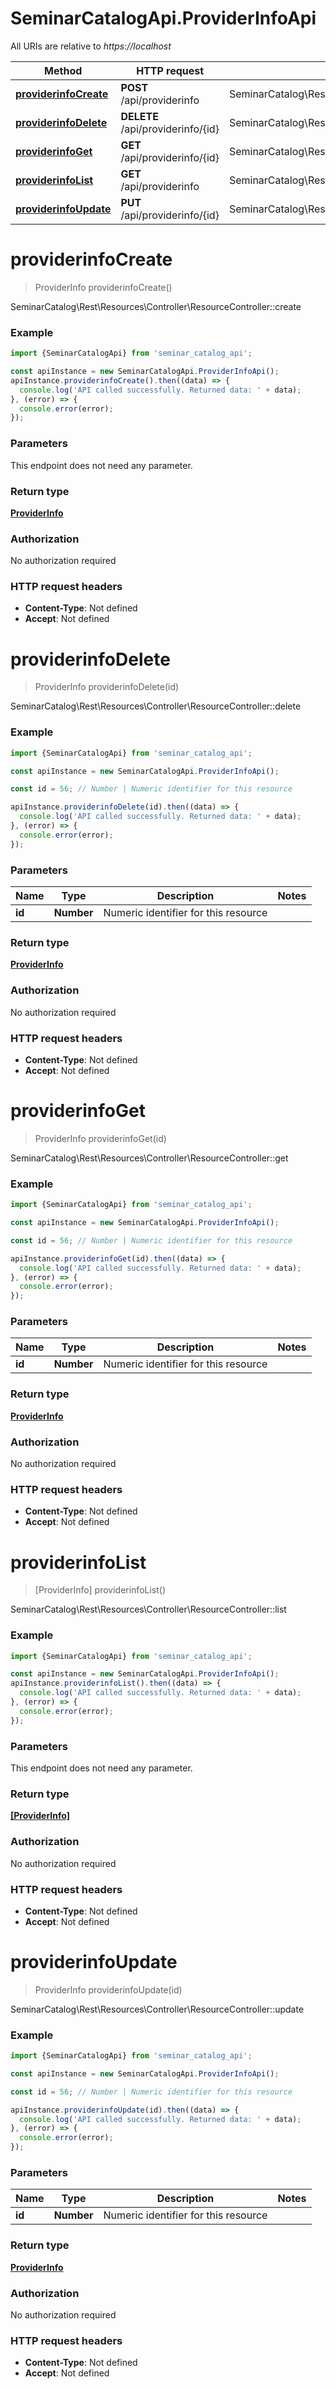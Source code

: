 # SeminarCatalogApi.ProviderInfoApi

All URIs are relative to *https://localhost*

Method | HTTP request | Description
------------- | ------------- | -------------
[**providerinfoCreate**](ProviderInfoApi.md#providerinfoCreate) | **POST** /api/providerinfo | SeminarCatalog\\Rest\\Resources\\Controller\\ResourceController::create
[**providerinfoDelete**](ProviderInfoApi.md#providerinfoDelete) | **DELETE** /api/providerinfo/{id} | SeminarCatalog\\Rest\\Resources\\Controller\\ResourceController::delete
[**providerinfoGet**](ProviderInfoApi.md#providerinfoGet) | **GET** /api/providerinfo/{id} | SeminarCatalog\\Rest\\Resources\\Controller\\ResourceController::get
[**providerinfoList**](ProviderInfoApi.md#providerinfoList) | **GET** /api/providerinfo | SeminarCatalog\\Rest\\Resources\\Controller\\ResourceController::list
[**providerinfoUpdate**](ProviderInfoApi.md#providerinfoUpdate) | **PUT** /api/providerinfo/{id} | SeminarCatalog\\Rest\\Resources\\Controller\\ResourceController::update


<a name="providerinfoCreate"></a>
# **providerinfoCreate**
> ProviderInfo providerinfoCreate()

SeminarCatalog\\Rest\\Resources\\Controller\\ResourceController::create

### Example
```javascript
import {SeminarCatalogApi} from 'seminar_catalog_api';

const apiInstance = new SeminarCatalogApi.ProviderInfoApi();
apiInstance.providerinfoCreate().then((data) => {
  console.log('API called successfully. Returned data: ' + data);
}, (error) => {
  console.error(error);
});

```

### Parameters
This endpoint does not need any parameter.

### Return type

[**ProviderInfo**](ProviderInfo.md)

### Authorization

No authorization required

### HTTP request headers

 - **Content-Type**: Not defined
 - **Accept**: Not defined

<a name="providerinfoDelete"></a>
# **providerinfoDelete**
> ProviderInfo providerinfoDelete(id)

SeminarCatalog\\Rest\\Resources\\Controller\\ResourceController::delete

### Example
```javascript
import {SeminarCatalogApi} from 'seminar_catalog_api';

const apiInstance = new SeminarCatalogApi.ProviderInfoApi();

const id = 56; // Number | Numeric identifier for this resource

apiInstance.providerinfoDelete(id).then((data) => {
  console.log('API called successfully. Returned data: ' + data);
}, (error) => {
  console.error(error);
});

```

### Parameters

Name | Type | Description  | Notes
------------- | ------------- | ------------- | -------------
 **id** | **Number**| Numeric identifier for this resource | 

### Return type

[**ProviderInfo**](ProviderInfo.md)

### Authorization

No authorization required

### HTTP request headers

 - **Content-Type**: Not defined
 - **Accept**: Not defined

<a name="providerinfoGet"></a>
# **providerinfoGet**
> ProviderInfo providerinfoGet(id)

SeminarCatalog\\Rest\\Resources\\Controller\\ResourceController::get

### Example
```javascript
import {SeminarCatalogApi} from 'seminar_catalog_api';

const apiInstance = new SeminarCatalogApi.ProviderInfoApi();

const id = 56; // Number | Numeric identifier for this resource

apiInstance.providerinfoGet(id).then((data) => {
  console.log('API called successfully. Returned data: ' + data);
}, (error) => {
  console.error(error);
});

```

### Parameters

Name | Type | Description  | Notes
------------- | ------------- | ------------- | -------------
 **id** | **Number**| Numeric identifier for this resource | 

### Return type

[**ProviderInfo**](ProviderInfo.md)

### Authorization

No authorization required

### HTTP request headers

 - **Content-Type**: Not defined
 - **Accept**: Not defined

<a name="providerinfoList"></a>
# **providerinfoList**
> [ProviderInfo] providerinfoList()

SeminarCatalog\\Rest\\Resources\\Controller\\ResourceController::list

### Example
```javascript
import {SeminarCatalogApi} from 'seminar_catalog_api';

const apiInstance = new SeminarCatalogApi.ProviderInfoApi();
apiInstance.providerinfoList().then((data) => {
  console.log('API called successfully. Returned data: ' + data);
}, (error) => {
  console.error(error);
});

```

### Parameters
This endpoint does not need any parameter.

### Return type

[**[ProviderInfo]**](ProviderInfo.md)

### Authorization

No authorization required

### HTTP request headers

 - **Content-Type**: Not defined
 - **Accept**: Not defined

<a name="providerinfoUpdate"></a>
# **providerinfoUpdate**
> ProviderInfo providerinfoUpdate(id)

SeminarCatalog\\Rest\\Resources\\Controller\\ResourceController::update

### Example
```javascript
import {SeminarCatalogApi} from 'seminar_catalog_api';

const apiInstance = new SeminarCatalogApi.ProviderInfoApi();

const id = 56; // Number | Numeric identifier for this resource

apiInstance.providerinfoUpdate(id).then((data) => {
  console.log('API called successfully. Returned data: ' + data);
}, (error) => {
  console.error(error);
});

```

### Parameters

Name | Type | Description  | Notes
------------- | ------------- | ------------- | -------------
 **id** | **Number**| Numeric identifier for this resource | 

### Return type

[**ProviderInfo**](ProviderInfo.md)

### Authorization

No authorization required

### HTTP request headers

 - **Content-Type**: Not defined
 - **Accept**: Not defined

